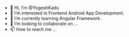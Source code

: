 - 👋 Hi, I’m @YogeshKadu
- 👀 I’m interested in Frontend Android App Development.
- 🌱 I’m currently learning Angular Framework.
- 💞️ I’m looking to collaborate on ...
- 📫 How to reach me ...

<!---
YogeshKadu/YogeshKadu is a ✨ special ✨ repository because its `README.md` (this file) appears on your GitHub profile.
You can click the Preview link to take a look at your changes.
--->
